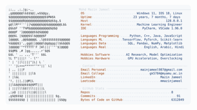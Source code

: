 <picture>
  <source srcset="https://raw.githubusercontent.com/mmazinjameel/mmazinjameel/main/dark_mode.svg?v=1749716096" media="(prefers-color-scheme: dark)">
  <img src="https://raw.githubusercontent.com/mmazinjameel/mmazinjameel/main/light_mode.svg?v=1749716096">
</picture>
